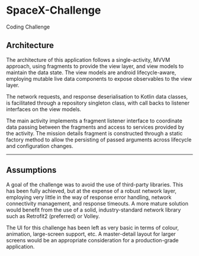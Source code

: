 # SpaceX-Challenge
Coding Challenge

## Architecture

The architecture of this application follows a single-activity, MVVM approach, using fragments to provide the view layer, and view models to maintain the data state. The view models are android lifecycle-aware, employing mutable live data components to expose observables to the view layer.

The network requests, and response deserialisation to Kotlin data classes, is facilitated through a repository singleton class, with call backs to listener interfaces on the view models.

The main activity implements a fragment listener interface to coordinate data passing between the fragments and access to services provided by the activity. The mission details fragment is constructed through a static factory method to allow the persisting of passed arguments across lifecycle and configuration changes.

---

## Assumptions

A goal of the challenge was to avoid the use of third-party libraries. This has been fully achieved, but at the expense of a robust network layer, employing very little in the way of response error handling, network connectivity management, and response timeouts. A more mature solution would benefit from the use of a solid, industry-standard network library such as Retrofit2 (preferred) or Volley.

The UI for this challenge has been left as very basic in terms of colour, animation, large-screen support, etc. A master-detail layout for larger screens would be an appropriate consideration for a production-grade application.
